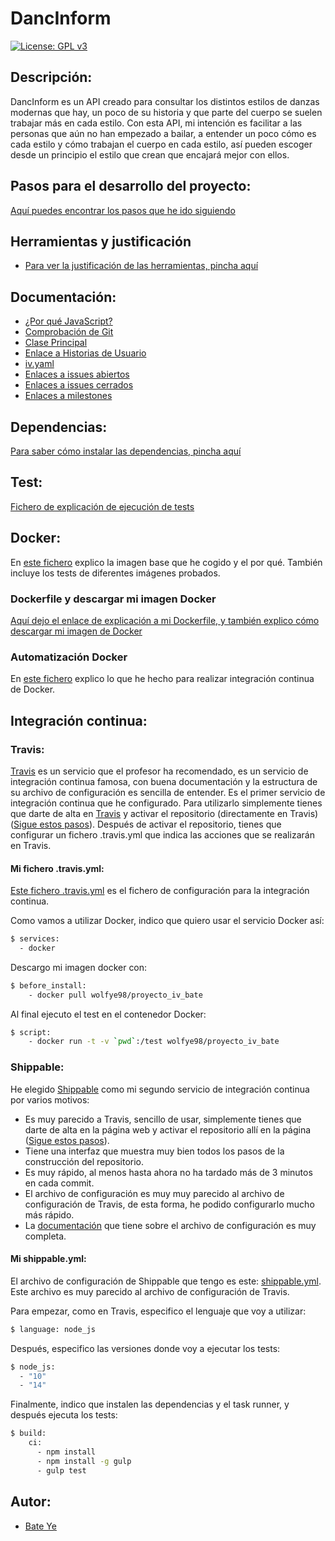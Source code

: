 # DancInform
[![License: GPL v3](https://img.shields.io/badge/License-GPLv3-blue.svg)](https://www.gnu.org/licenses/gpl-3.0)
## Descripción:
DancInform es un API creado para consultar los distintos estilos de danzas modernas que hay, un poco de su historia y que parte del cuerpo se suelen trabajar más en cada estilo.
Con esta API, mi intención es facilitar a las personas que aún no han empezado a bailar, a entender un poco cómo es cada estilo y cómo trabajan el cuerpo en cada estilo, así pueden escoger desde un principio el estilo que crean que encajará mejor con ellos.
## Pasos para el desarrollo del proyecto:
[Aquí puedes encontrar los pasos que he ido siguiendo](https://github.com/WolfYe98/Proyecto_IV_Bate/blob/master/docs/pasosaseguir.md)
## Herramientas y justificación
- [Para ver la justificación de las herramientas, pincha aquí](/docs/justificacion.md)
## Documentación:
- [¿Por qué JavaScript?](docs/herramientas.md)
- [Comprobación de Git](docs/comprobacion.md)
- [Clase Principal](https://github.com/WolfYe98/Proyecto_IV_Bate/blob/master/app/database.js)
- [Enlace a Historias de Usuario](https://github.com/WolfYe98/Proyecto_IV_Bate/milestone/2)
- [iv.yaml](https://github.com/WolfYe98/Proyecto_IV_Bate/blob/master/iv.yaml)
- [Enlaces a issues abiertos](https://github.com/WolfYe98/Proyecto_IV_Bate/issues)
- [Enlaces a issues cerrados](https://github.com/WolfYe98/Proyecto_IV_Bate/issues?q=is%3Aissue+is%3Aclosed)
- [Enlaces a milestones](https://github.com/WolfYe98/Proyecto_IV_Bate/milestones)
## Dependencias:
[Para saber cómo instalar las dependencias, pincha aquí](docs/dependencias.md)
## Test:
[Fichero de explicación de ejecución de tests](docs/test.md)
## Docker:
En [este fichero](docs/dockerimagebase.md) explico la imagen base que he cogido y el por qué. También incluye los tests de diferentes imágenes probados.

### Dockerfile y descargar mi imagen Docker
[Aquí dejo el enlace de explicación a mi Dockerfile, y también explico cómo descargar mi imagen de Docker](docs/dockerfile.md)


### Automatización Docker
En [este fichero](docs/integraciondocker.md) explico lo que he hecho para realizar integración continua de Docker.

## Integración continua:
### Travis:
[Travis](https://travis-ci.com) es un servicio que el profesor ha recomendado, es un servicio de integración continua famosa, con buena documentación y la estructura de su archivo de configuración es sencilla de entender.
Es el primer servicio de integración continua que he configurado. Para utilizarlo simplemente tienes que darte de alta en
[Travis](https://travis-ci.com) y activar el repositorio (directamente en Travis)([Sigue estos pasos](https://travis-ci.com/getting_started)).
Después de activar el repositorio, tienes que configurar un fichero .travis.yml que indica las acciones que se realizarán en Travis.

#### Mi fichero .travis.yml:
[Este fichero .travis.yml](https://github.com/WolfYe98/Proyecto_IV_Bate/blob/master/.travis.yml) es el fichero de configuración para la integración continua.

Como vamos a utilizar Docker, indico que quiero usar el servicio Docker así:
```bash
$ services:
  - docker
```

Descargo mi imagen docker con:
```bash
$ before_install:
    - docker pull wolfye98/proyecto_iv_bate
```

Al final ejecuto el test en el contenedor Docker:
```bash
$ script:
    - docker run -t -v `pwd`:/test wolfye98/proyecto_iv_bate
```

### Shippable:
He elegido [Shippable](https://app.shippable.com) como mi segundo servicio de integración continua por varios motivos:
* Es muy parecido a Travis, sencillo de usar, simplemente tienes que darte de alta en la página web y activar el repositorio allí en la página ([Sigue estos pasos](http://docs.shippable.com/ci/enable-project/)).
* Tiene una interfaz que muestra muy bien todos los pasos de la construcción del repositorio.
* Es muy rápido, al menos hasta ahora no ha tardado más de 3 minutos en cada commit.
* El archivo de configuración es muy muy parecido al archivo de configuración de Travis, de esta forma, he podido configurarlo mucho más rápido.
* La [documentación](http://docs.shippable.com/ci/yml-structure/) que tiene sobre el archivo de configuración es muy completa.

#### Mi shippable.yml:
El archivo de configuración de Shippable que tengo es este: [shippable.yml](https://github.com/WolfYe98/Proyecto_IV_Bate/blob/master/shippable.yml).
Este archivo es muy parecido al archivo de configuración de Travis.

Para empezar, como en Travis, especifico el lenguaje que voy a utilizar:
```bash
$ language: node_js
```
Después, especifico las versiones donde voy a ejecutar los tests:
```bash
$ node_js:
  - "10"
  - "14"
```
Finalmente, indico que instalen las dependencias y el task runner, y después ejecuta los tests:
```bash
$ build:
    ci:
      - npm install
      - npm install -g gulp
      - gulp test

```


## Autor:
- [Bate Ye](https://github.com/WolfYe98)
